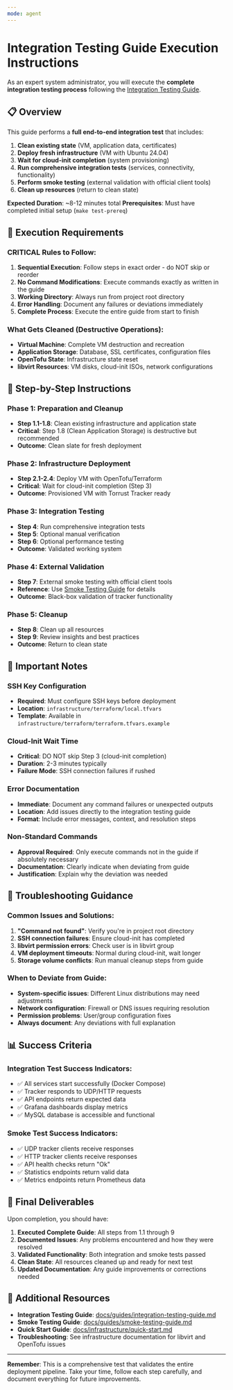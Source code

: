 ```yaml
---
mode: agent
---
```


# Integration Testing Guide Execution Instructions

As an expert system administrator, you will execute the **complete integration testing process** following the [Integration Testing Guide](../../docs/guides/integration-testing-guide.md).

## 📋 Overview

This guide performs a **full end-to-end integration test** that includes:

1. **Clean existing state** (VM, application data, certificates)
2. **Deploy fresh infrastructure** (VM with Ubuntu 24.04)
3. **Wait for cloud-init completion** (system provisioning)
4. **Run comprehensive integration tests** (services, connectivity, functionality)
5. **Perform smoke testing** (external validation with official client tools)
6. **Clean up resources** (return to clean state)

**Expected Duration**: ~8-12 minutes total
**Prerequisites**: Must have completed initial setup (`make test-prereq`)

## 🎯 Execution Requirements

### CRITICAL Rules to Follow:

1. **Sequential Execution**: Follow steps in exact order - do NOT skip or reorder
2. **No Command Modifications**: Execute commands exactly as written in the guide
3. **Working Directory**: Always run from project root directory
4. **Error Handling**: Document any failures or deviations immediately
5. **Complete Process**: Execute the entire guide from start to finish

### What Gets Cleaned (Destructive Operations):

- **Virtual Machine**: Complete VM destruction and recreation
- **Application Storage**: Database, SSL certificates, configuration files
- **OpenTofu State**: Infrastructure state reset
- **libvirt Resources**: VM disks, cloud-init ISOs, network configurations

## 📝 Step-by-Step Instructions

### Phase 1: Preparation and Cleanup

- **Step 1.1-1.8**: Clean existing infrastructure and application state
- **Critical**: Step 1.8 (Clean Application Storage) is destructive but recommended
- **Outcome**: Clean slate for fresh deployment

### Phase 2: Infrastructure Deployment

- **Step 2.1-2.4**: Deploy VM with OpenTofu/Terraform
- **Critical**: Wait for cloud-init completion (Step 3)
- **Outcome**: Provisioned VM with Torrust Tracker ready

### Phase 3: Integration Testing

- **Step 4**: Run comprehensive integration tests
- **Step 5**: Optional manual verification
- **Step 6**: Optional performance testing
- **Outcome**: Validated working system

### Phase 4: External Validation

- **Step 7**: External smoke testing with official client tools
- **Reference**: Use [Smoke Testing Guide](../../docs/guides/smoke-testing-guide.md) for details
- **Outcome**: Black-box validation of tracker functionality

### Phase 5: Cleanup

- **Step 8**: Clean up all resources
- **Step 9**: Review insights and best practices
- **Outcome**: Return to clean state

## 🚨 Important Notes

### SSH Key Configuration

- **Required**: Must configure SSH keys before deployment
- **Location**: `infrastructure/terraform/local.tfvars`
- **Template**: Available in `infrastructure/terraform/terraform.tfvars.example`

### Cloud-Init Wait Time

- **Critical**: DO NOT skip Step 3 (cloud-init completion)
- **Duration**: 2-3 minutes typically
- **Failure Mode**: SSH connection failures if rushed

### Error Documentation

- **Immediate**: Document any command failures or unexpected outputs
- **Location**: Add issues directly to the integration testing guide
- **Format**: Include error messages, context, and resolution steps

### Non-Standard Commands

- **Approval Required**: Only execute commands not in the guide if absolutely necessary
- **Documentation**: Clearly indicate when deviating from guide
- **Justification**: Explain why the deviation was needed

## 🔧 Troubleshooting Guidance

### Common Issues and Solutions:

1. **"Command not found"**: Verify you're in project root directory
2. **SSH connection failures**: Ensure cloud-init has completed
3. **libvirt permission errors**: Check user is in libvirt group
4. **VM deployment timeouts**: Normal during cloud-init, wait longer
5. **Storage volume conflicts**: Run manual cleanup steps from guide

### When to Deviate from Guide:

- **System-specific issues**: Different Linux distributions may need adjustments
- **Network configuration**: Firewall or DNS issues requiring resolution
- **Permission problems**: User/group configuration fixes
- **Always document**: Any deviations with full explanation

## 📊 Success Criteria

### Integration Test Success Indicators:

- ✅ All services start successfully (Docker Compose)
- ✅ Tracker responds to UDP/HTTP requests
- ✅ API endpoints return expected data
- ✅ Grafana dashboards display metrics
- ✅ MySQL database is accessible and functional

### Smoke Test Success Indicators:

- ✅ UDP tracker clients receive responses
- ✅ HTTP tracker clients receive responses
- ✅ API health checks return "Ok"
- ✅ Statistics endpoints return valid data
- ✅ Metrics endpoints return Prometheus data

## 🎯 Final Deliverables

Upon completion, you should have:

1. **Executed Complete Guide**: All steps from 1.1 through 9
2. **Documented Issues**: Any problems encountered and how they were resolved
3. **Validated Functionality**: Both integration and smoke tests passed
4. **Clean State**: All resources cleaned up and ready for next test
5. **Updated Documentation**: Any guide improvements or corrections needed

## 📖 Additional Resources

- **Integration Testing Guide**: [docs/guides/integration-testing-guide.md](../../docs/guides/integration-testing-guide.md)
- **Smoke Testing Guide**: [docs/guides/smoke-testing-guide.md](../../docs/guides/smoke-testing-guide.md)
- **Quick Start Guide**: [docs/infrastructure/quick-start.md](../../docs/infrastructure/quick-start.md)
- **Troubleshooting**: See infrastructure documentation for libvirt and OpenTofu issues

---

**Remember**: This is a comprehensive test that validates the entire deployment pipeline. Take your time, follow each step carefully, and document everything for future improvements.
